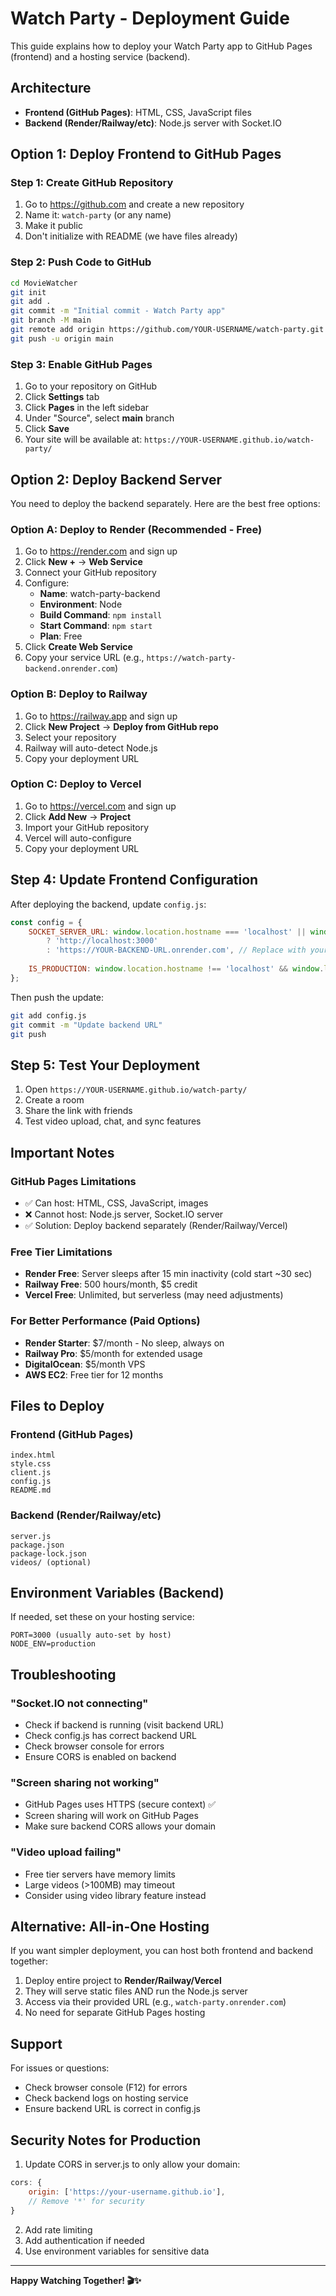 # Watch Party - Deployment Guide

This guide explains how to deploy your Watch Party app to GitHub Pages (frontend) and a hosting service (backend).

## Architecture

- **Frontend (GitHub Pages)**: HTML, CSS, JavaScript files
- **Backend (Render/Railway/etc)**: Node.js server with Socket.IO

## Option 1: Deploy Frontend to GitHub Pages

### Step 1: Create GitHub Repository

1. Go to https://github.com and create a new repository
2. Name it: `watch-party` (or any name)
3. Make it public
4. Don't initialize with README (we have files already)

### Step 2: Push Code to GitHub

```bash
cd MovieWatcher
git init
git add .
git commit -m "Initial commit - Watch Party app"
git branch -M main
git remote add origin https://github.com/YOUR-USERNAME/watch-party.git
git push -u origin main
```

### Step 3: Enable GitHub Pages

1. Go to your repository on GitHub
2. Click **Settings** tab
3. Click **Pages** in the left sidebar
4. Under "Source", select **main** branch
5. Click **Save**
6. Your site will be available at: `https://YOUR-USERNAME.github.io/watch-party/`

## Option 2: Deploy Backend Server

You need to deploy the backend separately. Here are the best free options:

### Option A: Deploy to Render (Recommended - Free)

1. Go to https://render.com and sign up
2. Click **New +** → **Web Service**
3. Connect your GitHub repository
4. Configure:
   - **Name**: watch-party-backend
   - **Environment**: Node
   - **Build Command**: `npm install`
   - **Start Command**: `npm start`
   - **Plan**: Free
5. Click **Create Web Service**
6. Copy your service URL (e.g., `https://watch-party-backend.onrender.com`)

### Option B: Deploy to Railway

1. Go to https://railway.app and sign up
2. Click **New Project** → **Deploy from GitHub repo**
3. Select your repository
4. Railway will auto-detect Node.js
5. Copy your deployment URL

### Option C: Deploy to Vercel

1. Go to https://vercel.com and sign up
2. Click **Add New** → **Project**
3. Import your GitHub repository
4. Vercel will auto-configure
5. Copy your deployment URL

## Step 4: Update Frontend Configuration

After deploying the backend, update `config.js`:

```javascript
const config = {
    SOCKET_SERVER_URL: window.location.hostname === 'localhost' || window.location.hostname === '127.0.0.1'
        ? 'http://localhost:3000'
        : 'https://YOUR-BACKEND-URL.onrender.com', // Replace with your backend URL
    
    IS_PRODUCTION: window.location.hostname !== 'localhost' && window.location.hostname !== '127.0.0.1'
};
```

Then push the update:

```bash
git add config.js
git commit -m "Update backend URL"
git push
```

## Step 5: Test Your Deployment

1. Open `https://YOUR-USERNAME.github.io/watch-party/`
2. Create a room
3. Share the link with friends
4. Test video upload, chat, and sync features

## Important Notes

### GitHub Pages Limitations
- ✅ Can host: HTML, CSS, JavaScript, images
- ❌ Cannot host: Node.js server, Socket.IO server
- ✅ Solution: Deploy backend separately (Render/Railway/Vercel)

### Free Tier Limitations
- **Render Free**: Server sleeps after 15 min inactivity (cold start ~30 sec)
- **Railway Free**: 500 hours/month, $5 credit
- **Vercel Free**: Unlimited, but serverless (may need adjustments)

### For Better Performance (Paid Options)
- **Render Starter**: $7/month - No sleep, always on
- **Railway Pro**: $5/month for extended usage
- **DigitalOcean**: $5/month VPS
- **AWS EC2**: Free tier for 12 months

## Files to Deploy

### Frontend (GitHub Pages)
```
index.html
style.css
client.js
config.js
README.md
```

### Backend (Render/Railway/etc)
```
server.js
package.json
package-lock.json
videos/ (optional)
```

## Environment Variables (Backend)

If needed, set these on your hosting service:

```
PORT=3000 (usually auto-set by host)
NODE_ENV=production
```

## Troubleshooting

### "Socket.IO not connecting"
- Check if backend is running (visit backend URL)
- Check config.js has correct backend URL
- Check browser console for errors
- Ensure CORS is enabled on backend

### "Screen sharing not working"
- GitHub Pages uses HTTPS (secure context) ✅
- Screen sharing will work on GitHub Pages
- Make sure backend CORS allows your domain

### "Video upload failing"
- Free tier servers have memory limits
- Large videos (>100MB) may timeout
- Consider using video library feature instead

## Alternative: All-in-One Hosting

If you want simpler deployment, you can host both frontend and backend together:

1. Deploy entire project to **Render/Railway/Vercel**
2. They will serve static files AND run the Node.js server
3. Access via their provided URL (e.g., `watch-party.onrender.com`)
4. No need for separate GitHub Pages hosting

## Support

For issues or questions:
- Check browser console (F12) for errors
- Check backend logs on hosting service
- Ensure backend URL is correct in config.js

## Security Notes for Production

1. Update CORS in server.js to only allow your domain:
```javascript
cors: {
    origin: ['https://your-username.github.io'],
    // Remove '*' for security
}
```

2. Add rate limiting
3. Add authentication if needed
4. Use environment variables for sensitive data

---

**Happy Watching Together! 🎬✨**
